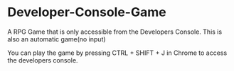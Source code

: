 # Developer-Console-Game
A RPG Game that is only accessible from the Developers Console. This is also an automatic game(no input)

You can play the game by pressing CTRL + SHIFT + J in Chrome to access
the developers console.
